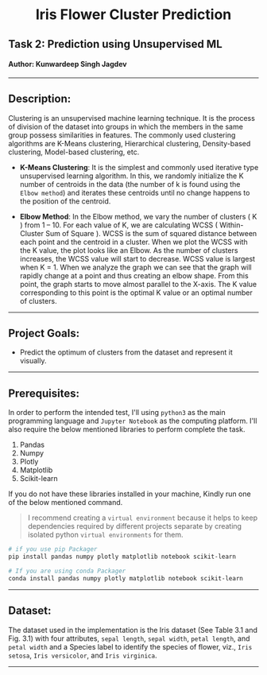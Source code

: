 <h1 align="center">Iris Flower Cluster Prediction</h1>

## Task 2: Prediction using Unsupervised ML
#### Author: Kunwardeep Singh Jagdev
---
## Description:

Clustering is an unsupervised machine learning technique. It is the process of division of the dataset into groups in which the members in the same group possess similarities in features. The commonly used clustering algorithms are K-Means clustering, Hierarchical clustering, Density-based clustering, Model-based clustering, etc. 
- **K-Means Clustering**:
   It is the simplest and commonly used iterative type unsupervised learning algorithm. In this, we randomly initialize the K number of centroids in the data (the number of k is found using the ``Elbow method``) and iterates these centroids until no change happens to the position of the centroid.

- **Elbow Method**:
  In the Elbow method, we vary the number of clusters ( K ) from 1 – 10. For each value of K, we are calculating WCSS ( Within-Cluster Sum of Square ). WCSS is the sum of squared distance between each point and the centroid in a cluster. When we plot the WCSS with the K value, the plot looks like an Elbow. As the number of clusters increases, the WCSS value will start to decrease. WCSS value is largest when K = 1. When we analyze the graph we can see that the graph will rapidly change at a point and thus creating an elbow shape. From this point, the graph starts to move almost parallel to the X-axis. The K value corresponding to this point is the optimal K value or an optimal number of clusters.

---
## Project Goals:
- Predict the optimum of clusters from the dataset and represent it visually.
---
## Prerequisites:
In order to perform the intended test, I'll using `python3` as the main programming language and `Jupyter Notebook` as the computing platform.
I'll also require the below mentioned libraries to perform complete the task.
   1. Pandas
   2. Numpy
   3. Plotly
   4. Matplotlib
   5. Scikit-learn

If you do not have these libraries installed in your machine, Kindly run one of the below mentioned command.
> I recommend creating a `virtual environment` because it helps to keep dependencies required by different projects separate by creating isolated python `virtual environments` for them.

```bash
# if you use pip Packager
pip install pandas numpy plotly matplotlib notebook scikit-learn
```
```bash
# If you are using conda Packager
conda install pandas numpy plotly matplotlib notebook scikit-learn
```
---
## Dataset:
The dataset used in the implementation is the Iris dataset (See Table 3.1 and Fig. 3.1) with four attributes, `sepal length`, `sepal width`, `petal length`, and `petal width` and a Species label to identify the species of flower, viz., `Iris setosa`, `Iris versicolor`, and `Iris virginica`.

---
